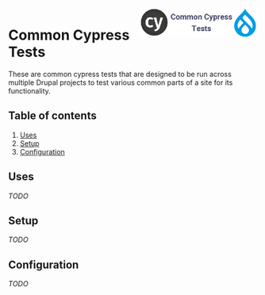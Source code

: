 <img src="./images/logo.png" alt="Common Cypress Tests logo" title="Common Cypress Tests" align="right" height="60" />

# Common Cypress Tests

These are common cypress tests that are designed to be run across multiple Drupal projects to test various common parts of a site for its functionality.

## Table of contents

1. [Uses](#uses)
1. [Setup](#setup)
1. [Configuration](#configuration)


## Uses

_TODO_

## Setup

_TODO_

## Configuration

_TODO_